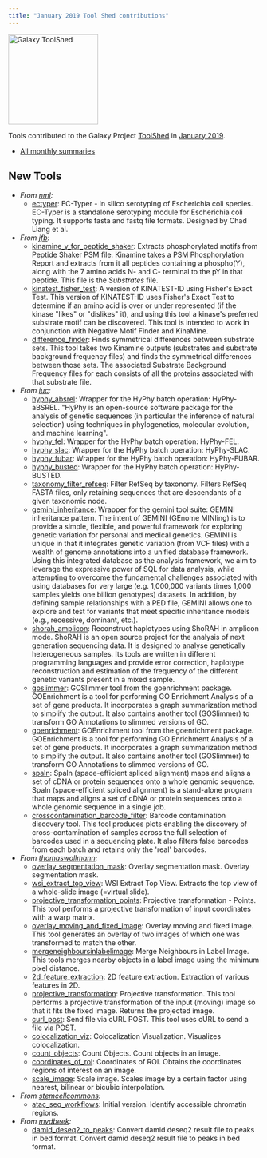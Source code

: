 ```yaml
---
title: "January 2019 Tool Shed contributions"
---
```


[<img class="float-right" src="/images/galaxy-logos/galaxy-toolshed-300.png" alt="Galaxy ToolShed" width="180">](http://toolshed.g2.bx.psu.edu/)

Tools contributed to the Galaxy Project [ToolShed](http://toolshed.g2.bx.psu.edu/) in [January 2019](/news/2019-02-galaxy-update/).

* [All monthly summaries](/toolshed/contributions/)

## New Tools

* *From [nml](https://toolshed.g2.bx.psu.edu/view/nml):*
   * [ectyper](https://toolshed.g2.bx.psu.edu/view/nml/ectyper):  EC-Typer - in silico serotyping of Escherichia coli species. EC-Typer is a standalone serotyping module for Escherichia coli typing. It supports fasta and fastq file formats. Designed by Chad Liang et al.
* *From [jfb](https://toolshed.g2.bx.psu.edu/view/jfb):*
   * [kinamine_y_for_peptide_shaker](https://toolshed.g2.bx.psu.edu/view/jfb/kinamine_y_for_peptide_shaker):  Extracts phosphorylated motifs from Peptide Shaker PSM file. Kinamine takes a PSM Phosphorylation Report and extracts from it all peptides containing a phospho(Y), along with the 7 amino acids N- and C- terminal to the pY in that peptide.  This file is the *Substrates* file.
   * [kinatest_fisher_test](https://toolshed.g2.bx.psu.edu/view/jfb/kinatest_fisher_test):  A version of KINATEST-ID using Fisher's Exact Test. This version of KINATEST-ID uses Fisher's Exact Test to determine if an amino acid is over or under represented (if the kinase "likes" or "dislikes" it), and using this tool a kinase's preferred substrate motif can be discovered.  This tool is intended to work in conjunction with Negative Motif Finder and KinaMine.
   * [difference_finder](https://toolshed.g2.bx.psu.edu/view/jfb/difference_finder):  Finds symmetrical differences between substrate sets. This tool takes two Kinamine outputs (substrates and substrate background frequency files) and finds the symmetrical differences between those sets. The associated Substrate Background Frequency files for each consists of all the proteins associated with that substrate file.
* *From [iuc](https://toolshed.g2.bx.psu.edu/view/iuc):*
   * [hyphy_absrel](https://toolshed.g2.bx.psu.edu/view/iuc/hyphy_absrel):  Wrapper for the HyPhy batch operation: HyPhy-aBSREL. "HyPhy is an open-source software package for the analysis of genetic  sequences (in particular the inference of natural selection) using techniques  in phylogenetics, molecular evolution, and machine learning".
   * [hyphy_fel](https://toolshed.g2.bx.psu.edu/view/iuc/hyphy_fel):  Wrapper for the HyPhy batch operation: HyPhy-FEL. 
   * [hyphy_slac](https://toolshed.g2.bx.psu.edu/view/iuc/hyphy_slac):  Wrapper for the HyPhy batch operation: HyPhy-SLAC. 
   * [hyphy_fubar](https://toolshed.g2.bx.psu.edu/view/iuc/hyphy_fubar):  Wrapper for the HyPhy batch operation: HyPhy-FUBAR. 
   * [hyphy_busted](https://toolshed.g2.bx.psu.edu/view/iuc/hyphy_busted):  Wrapper for the HyPhy batch operation: HyPhy-BUSTED. 
   * [taxonomy_filter_refseq](https://toolshed.g2.bx.psu.edu/view/iuc/taxonomy_filter_refseq):  Filter RefSeq by taxonomy. Filters RefSeq FASTA files, only retaining sequences that are descendants of a given taxonomic node.
   * [gemini_inheritance](https://toolshed.g2.bx.psu.edu/view/iuc/gemini_inheritance):  Wrapper for the gemini tool suite: GEMINI inheritance pattern. The intent of GEMINI (GEnome MINIing) is to provide a simple, flexible, and powerful framework for exploring genetic variation for  personal and medical genetics. GEMINI is unique in that it integrates genetic variation (from VCF files) with a wealth of genome  annotations into a unified database framework. Using this integrated database as the analysis framework, we aim to leverage the  expressive power of SQL for data analysis, while attempting to overcome the fundamental challenges associated with using databases for  very large (e.g. 1,000,000 variants times 1,000 samples yields one billion genotypes) datasets. In addition, by defining sample  relationships with a PED file, GEMINI allows one to explore and test for variants that meet specific inheritance models (e.g.,  recessive, dominant, etc.).
   * [shorah_amplicon](https://toolshed.g2.bx.psu.edu/view/iuc/shorah_amplicon):  Reconstruct haplotypes using ShoRAH in amplicon mode. ShoRAH is an open source project for the analysis of next generation sequencing data. It is designed to analyse genetically heterogeneous samples. Its tools are written in different programming languages and provide error correction, haplotype reconstruction and estimation of the frequency of the different genetic variants present in a mixed sample.
   * [goslimmer](https://toolshed.g2.bx.psu.edu/view/iuc/goslimmer):  GOSlimmer tool from the goenrichment package. GOEnrichment is a tool for performing GO Enrichment Analysis of a set of gene products.   It incorporates a graph summarization method to simplify the output.  It also contains another tool (GOSlimmer) to transform GO Annotations to slimmed versions of GO.
   * [goenrichment](https://toolshed.g2.bx.psu.edu/view/iuc/goenrichment):  GOEnrichment tool from the goenrichment package. GOEnrichment is a tool for performing GO Enrichment Analysis of a set of gene products.   It incorporates a graph summarization method to simplify the output.  It also contains another tool (GOSlimmer) to transform GO Annotations to slimmed versions of GO.
   * [spaln](https://toolshed.g2.bx.psu.edu/view/iuc/spaln):  Spaln (space-efficient spliced alignment) maps and aligns a set of cDNA or protein sequences onto a whole genomic sequence. Spaln (space-efficient spliced alignment) is a stand-alone program that maps and aligns a set of cDNA or  protein sequences onto a whole genomic sequence in a single job.
   * [crosscontamination_barcode_filter](https://toolshed.g2.bx.psu.edu/view/iuc/crosscontamination_barcode_filter):  Barcode contamination discovery tool. This tool produces plots enabling the discovery of cross-contamination of samples across the full selection of barcodes used in a sequencing plate. It also filters false barcodes from each batch and retains only the 'real' barcodes.
* *From [thomaswollmann](https://toolshed.g2.bx.psu.edu/view/thomaswollmann):*
   * [overlay_segmentation_mask](https://toolshed.g2.bx.psu.edu/view/thomaswollmann/overlay_segmentation_mask):  Overlay segmentation mask. Overlay segmentation mask.
   * [wsi_extract_top_view](https://toolshed.g2.bx.psu.edu/view/thomaswollmann/wsi_extract_top_view):  WSI Extract Top View. Extracts the top view of a whole-slide image (=virtual slide).
   * [projective_transformation_points](https://toolshed.g2.bx.psu.edu/view/thomaswollmann/projective_transformation_points):  Projective transformation - Points. This tool performs a projective transformation of input coordinates with a warp matrix.
   * [overlay_moving_and_fixed_image](https://toolshed.g2.bx.psu.edu/view/thomaswollmann/overlay_moving_and_fixed_image):  Overlay moving and fixed image. This tool generates an overlay of two images of which one was transformed to match the other.
   * [mergeneighboursinlabelimage](https://toolshed.g2.bx.psu.edu/view/thomaswollmann/mergeneighboursinlabelimage):  Merge Neighbours in Label Image. This tools merges nearby objects in a label image using the minimum pixel distance.
   * [2d_feature_extraction](https://toolshed.g2.bx.psu.edu/view/thomaswollmann/2d_feature_extraction):  2D feature extraction. Extraction of various features in 2D.
   * [projective_transformation](https://toolshed.g2.bx.psu.edu/view/thomaswollmann/projective_transformation):  Projective transformation. This tool performs a projective transformation of the input (moving) image so that it fits the fixed image. Returns the projected image.
   * [curl_post](https://toolshed.g2.bx.psu.edu/view/thomaswollmann/curl_post):  Send file via cURL POST. This tool uses cURL to send a file via POST.
   * [colocalization_viz](https://toolshed.g2.bx.psu.edu/view/thomaswollmann/colocalization_viz):  Colocalization Visualization. Visualizes colocalization.
   * [count_objects](https://toolshed.g2.bx.psu.edu/view/thomaswollmann/count_objects):  Count Objects. Count objects in an image.
   * [coordinates_of_roi](https://toolshed.g2.bx.psu.edu/view/thomaswollmann/coordinates_of_roi):  Coordinates of ROI. Obtains the coordinates regions of interest on an image.
   * [scale_image](https://toolshed.g2.bx.psu.edu/view/thomaswollmann/scale_image):  Scale image. Scales image by a certain factor using nearest, bilinear or bicubic interpolation.
* *From [stemcellcommons](https://toolshed.g2.bx.psu.edu/view/stemcellcommons):*
   * [atac_seq_workflows](https://toolshed.g2.bx.psu.edu/view/stemcellcommons/atac_seq_workflows): Initial version. Identify accessible chromatin regions. 
* *From [mvdbeek](https://toolshed.g2.bx.psu.edu/view/mvdbeek):*
   * [damid_deseq2_to_peaks](https://toolshed.g2.bx.psu.edu/view/mvdbeek/damid_deseq2_to_peaks):  Convert damid deseq2 result file to peaks in bed format. Convert damid deseq2 result file to peaks in bed format.
